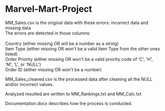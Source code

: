 # Marvel-Mart-Project
MM_Sales.csv is the original data with these errors: incorrect data and missing data\
The errors are detected in those columns: <br />
  <br /> Country   (either missing OR will be a number as a string)\
   Item Type   (either missing OR won't be a valid Item Type from the other ones listed)\
  Order Priority   (either missing OR won't be a valid priority code of 'C', 'H', 'M', 'L', or 'NULL')\
  Order ID   (either missing OR won't be a number) <br />
  
  MM_Sales_cleaned.csv is the processed data after cleaning all the NULL and/or incorrect values.  <br />
   
Analyzed resulted are written to MM_Rankings.txt and MM_Calc.txt    <br />

Documentation.docx describes how the process is conducted.
